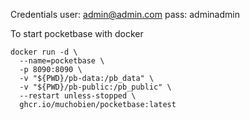 
Credentials
user: admin@admin.com
pass: adminadmin

To start pocketbase with docker

```
docker run -d \
  --name=pocketbase \
  -p 8090:8090 \
  -v "${PWD}/pb-data:/pb_data" \
  -v "${PWD}/pb-public:/pb_public" \
  --restart unless-stopped \
  ghcr.io/muchobien/pocketbase:latest
```


